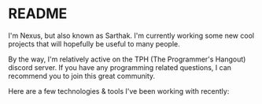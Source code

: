 # README
I'm Nexus, but also known as Sarthak.
I'm currently working some new cool projects that will hopefully be useful to many people.

By the way, I'm relatively active on the TPH (The Programmer's Hangout) discord server. If you have any programming related questions, I can recommend you to join this great community.

Here are a few technologies & tools I've been working with recently:
